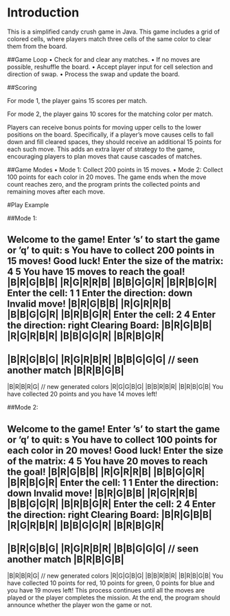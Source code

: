 # Introduction
This is a simplified candy crush game in Java. This game includes a grid of colored cells, where
players match three cells of the same color to clear them from the board.

##Game Loop
• Check for and clear any matches.
• If no moves are possible, reshuffle the board.
• Accept player input for cell selection and direction of swap.
• Process the swap and update the board.

##Scoring 

For mode 1, the player gains 15 scores per match.

For mode 2, the player gains 10 scores for the matching color per match.

Players can receive bonus points for moving upper cells to the lower positions on the board. Specifically, if
a player’s move causes cells to fall down and fill cleared spaces, they should
receive an additional 15 points for each such move. This adds an extra layer of
strategy to the game, encouraging players to plan moves that cause cascades of
matches.


##Game Modes
• Mode 1: Collect 200 points in 15 moves.
• Mode 2: Collect 100 points for each color in 20 moves.
The game ends when the move count reaches zero, and the program
prints the collected points and remaining moves after each move.

#Play Example

##Mode 1:

Welcome to the game!
Enter ’s’ to start the game or ’q’ to quit:
s
You have to collect 200 points in 15 moves!
Good luck!
Enter the size of the matrix:
4 5
You have 15 moves to reach the goal!
|B|R|G|B|B|
|R|G|R|R|B|
|B|B|G|G|R|
|B|R|B|G|R|
Enter the cell:
1 1
Enter the direction:
down
Invalid move!
|B|R|G|B|B|
|R|G|R|R|B|
|B|B|G|G|R|
|B|R|B|G|R|
Enter the cell:
2 4
Enter the direction:
right
Clearing Board:
|B|R|G|B|B|
|R|G|R|B|R|
|B|B|G|G|R|
|B|R|B|G|R|
--------------
|B|R|G|B|G|
|R|G|R|B|R|
|B|B|G|G|G| // seen another match
|B|R|B|G|B|
--------------
|B|R|B|R|G| // new generated colors
|R|G|G|B|G|
|B|B|R|B|R|
|B|R|B|G|B|
You have collected 20 points and you have 14 moves left!

##Mode 2:

Welcome to the game!
Enter ’s’ to start the game or ’q’ to quit:
s
You have to collect 100 points for each color in 20 moves!
Good luck!
Enter the size of the matrix:
4 5
You have 20 moves to reach the goal!
|B|R|G|B|B|
|R|G|R|R|B|
|B|B|G|G|R|
|B|R|B|G|R|
Enter the cell:
1 1
Enter the direction:
down
Invalid move!
|B|R|G|B|B|
|R|G|R|R|B|
|B|B|G|G|R|
|B|R|B|G|R|
Enter the cell:
2 4
Enter the direction:
right
Clearing Board:
|B|R|G|B|B|
|R|G|R|B|R|
|B|B|G|G|R|
|B|R|B|G|R|
--------------
|B|R|G|B|G|
|R|G|R|B|R|
|B|B|G|G|G| // seen another match
|B|R|B|G|B|
--------------
|B|R|B|R|G| // new generated colors
|R|G|G|B|G|
|B|B|R|B|R|
|B|R|B|G|B|
You have collected 10 points for red, 10 points for green, 0 points for blue and
you have 19 moves left!
This process continues until all the moves are played or the player completes
the mission. At the end, the program should announce whether the player won
the game or not.


